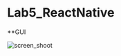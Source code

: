 # Lab5_ReactNative
**GUI

![screen_shoot](https://user-images.githubusercontent.com/85933382/193188115-39ef2051-b12d-4a3e-a83b-1e764931c4a1.jpg)
